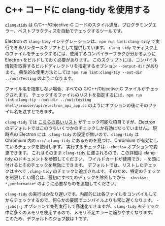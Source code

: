 # C++ コードに clang-tidy を使用する

[`clang-tidy`](https://clang.llvm.org/extra/clang-tidy/) は C/C++/Objective-C コードのスタイル違反、プログラミングエラー、ベストプラクティスを自動でチェックするツールです。

Electron の `clang-tidy` インテグレーションは、`npm run lint:clang-tidy` で実行できるリンタースクリプトとして提供しています。 `clang-tidy` でディスク上のファイルをチェックするには、使用するコンパイラーフラグが分かるように Electron をビルドしておく必要があります。 このスクリプトには、コンパイル情報を取得するビルドディレクトリを指定するオプション `--output-dir` があります。 典型的な使用方法としては `npm run lint:clang-tiy --out-dir ../out/Testing` のようになります。

ファイル名を指定しない場合、すべての C/C++/Objective-C ファイルがチェックされます。 チェックするファイルのリストを指定するには、`npm run lint:clang-tiy --out-dir ../out/testing shell/browser/api/electron_api_app.cc` のようにオプションの後にそのファイル名を渡すとできます。

`clang-tidy` では [こちらの長いリスト](https://clang.llvm.org/extra/clang-tidy/checks/list.html) がチェック可能な項目ですが、Electron のデフォルトではこのうちいくつかのチェックしか有効になっていません。 現時点の Electron には `.clang-tidy` の設定が無いので、`clang-tidy` は Chromium 内の `src/.clang-tidy` にあるものを見つけ、Chromium が有効にしているチェックを使用します。 実行するチェックは `--checks=` オプションで変更できます。 これはそのまま `clang-tidy` に渡されるので、この詳細は clang-tidy のドキュメントを参照してください。 ワイルドカードが使用でき、`-` を頭に付けるとそのチェックを無効にできます。 デフォルトでは、リストしたチェックはすべて `.clang-tidy` のチェックに追加されます。そのため、特定のチェックを制限したい場合は、最初にすべてのチェックを除外してから `--checks=-*,performance*` のように必要なものを追加してください。

`clang-tidy` の実行はかなり遅いです。内部的には各ファイルをコンパイルしてからチェックするので、何らかの要因でコンパイルよりも常に遅くなります。 `--jobs|-j` オプションで並列実行して高速化できますが、`clang-tidy` もチェック中に多くのメモリを使用するので、メモリ不足エラーに陥りやすくなります。 このため、デフォルトのジョブ数は 1 です。
